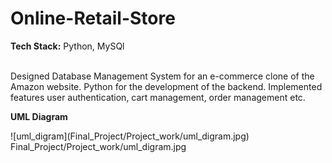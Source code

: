 # Online-Retail-Store<br>
<p> <b>Tech Stack:</b> Python, MySQl </p><br>
Designed Database Management System for an e-commerce clone of the Amazon website. Python for the development of the backend. Implemented features user authentication, cart management, order management etc.<be>
<p> <b>UML Diagram</b><br>
</p>
![uml_digram](Final_Project/Project_work/uml_digram.jpg)
Final_Project/Project_work/uml_digram.jpg
